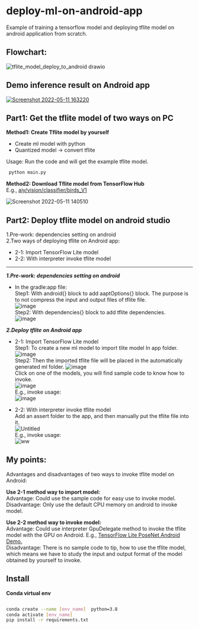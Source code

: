 # deploy-ml-on-android-app
Example of training a tensorflow model and deploying tflite model on android application from scratch.  

## Flowchart:
 ![tflite_model_deploy_to_android drawio](https://user-images.githubusercontent.com/19554347/167766895-e3340be6-7793-4171-96d3-a4615c186ddb.png)   
  
  
## Demo inference result on Android app       
[![Screenshot 2022-05-11 163220](https://user-images.githubusercontent.com/19554347/167805591-e79e4cab-e019-4632-94fc-506a2697abe8.png)](https://youtu.be/mU2YmwDdd1A)      


## Part1: Get the tflite model of two ways on PC   
**Method1: Create Tflite model by yourself**   
*  Create ml model with python   
*  Quantized model -> convert tflite   

Usage: Run the code and will get the example tflite model.  
```bash
 python main.py
```     

**Method2: Download Tflite model from TensorFlow Hub**   
E.g., [aiy/vision/classifier/birds_V1](https://tfhub.dev/google/lite-model/aiy/vision/classifier/birds_V1/3)    
  
   ![Screenshot 2022-05-11 140510](https://user-images.githubusercontent.com/19554347/167780010-ebc1bc1a-4bfa-472d-99ab-94e503c2d762.png)    



## Part2: Deploy tflite model on android studio      
1.Pre-work: dependencies setting on android   
2.Two ways of deploying tflite on Android app:   
*  2-1: Import TensorFlow Lite model      
*  2-2: With interpreter invoke tflite model   
-----------------------------------------------------------      
***1.Pre-work: dependencies setting on android***   
*  In the gradle:app file:   
Step1: With android{} block to add aaptOptions{} block. The purpose is to not compress the input and output files of tflite file.   
![image](https://user-images.githubusercontent.com/19554347/167754536-9425d678-ccc0-42ad-8f16-21faa09801fa.png)   
Step2: With dependencies{} block to add tflite dependencies.   
![image](https://user-images.githubusercontent.com/19554347/167754733-c60f2e8c-c5ef-4e7d-9e81-7643ebd3da19.png)   

***2.Deploy tflite on Android app***   
*  2-1: Import TensorFlow Lite model   
Step1: To create a new ml model to import tlite model In app folder.   
![image](https://user-images.githubusercontent.com/19554347/167755002-94d39cdd-7dde-446a-a3ed-261b6fc504fd.png)   
Step2: Then the imported tflite file will be placed in the automatically generated ml folder. 
![image](https://user-images.githubusercontent.com/19554347/167755361-7d096ce2-b72a-4a97-96f4-0a3cf65590a1.png)   
Click on one of the models, you will find sample code to know how to invoke.   
![image](https://user-images.githubusercontent.com/19554347/167756290-84f8fdc0-00f6-4dba-936a-5571fb8a6639.png)   
E.g., invoke usage:   
![image](https://user-images.githubusercontent.com/19554347/167756364-addd8226-033c-4210-8e10-70924f8f5e31.png)

*  2-2: With interpreter invoke tflite model   
Add an assert folder to the app, and then manually put the tflite file into it.   
![Untitled](https://user-images.githubusercontent.com/19554347/167756527-b01ad3b5-10b6-433e-9002-ee35c61c090a.png)   
E.g., invoke usage:   
![ww](https://user-images.githubusercontent.com/19554347/167757452-5a15805f-9ba9-4fbf-a859-d9bb24be426a.png)   

   
## My points:   
Advantages and disadvantages of two ways to invoke tflite model on Android:   

**Use 2-1 method way to import model:**   
Advantage: Could use the sample code for easy use to invoke model.   
Disadvantage: Only use the default CPU memory on android to invoke model.   


**Use 2-2 method way to invoke model:**   
Advantage: Could use interpreter GpuDelegate method to invoke the tflite model with the GPU on Android.  E.g., [TensorFlow Lite PoseNet Android Demo.](https://github.com/tensorflow/examples/tree/master/lite/examples/posenet/android)   
Disadvantage: There is no sample code to tip, how to use the tflite model, which means we have to study the input and output format of the model obtained by yourself to invoke.   


## Install     

**Conda virtual env**  
```bash

conda create --name [env_name]  python=3.8
conda activate [env_name]
pip install -r requirements.txt
```   
